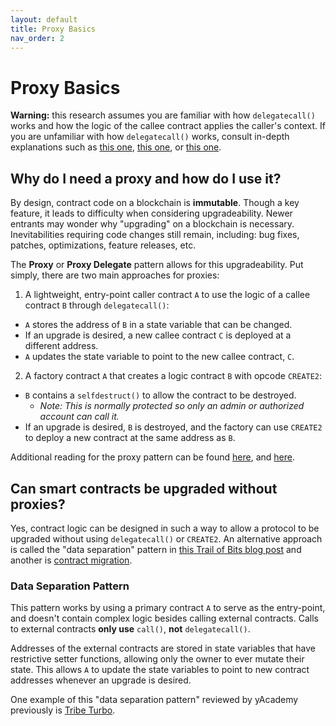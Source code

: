 ```yaml
---
layout: default
title: Proxy Basics
nav_order: 2
---
```


# Proxy Basics

**Warning:** this research assumes you are familiar with how `delegatecall()` works and how the logic of the callee contract applies the caller's context. If you are unfamiliar with how `delegatecall()` works, consult in-depth explanations such as [this one](https://medium.com/coinmonks/delegatecall-calling-another-contract-function-in-solidity-b579f804178c), [this one](https://blog.openzeppelin.com/ethereum-in-depth-part-1-968981e6f833/), or [this one](https://docs.soliditylang.org/en/latest/introduction-to-smart-contracts.html#delegatecall-and-libraries).

## Why do I need a proxy and how do I use it?

By design, contract code on a blockchain is **immutable**. Though a key feature, it leads to difficulty when considering upgradeability. Newer entrants may wonder why "upgrading" on a blockchain is necessary. Inevitabilities requiring code changes still remain, including: bug fixes, patches, optimizations, feature releases, etc.

The **Proxy** or **Proxy Delegate** pattern allows for this upgradeability. Put simply, there are two main approaches for proxies:

1. A lightweight, entry-point caller contract `A` to use the logic of a callee contract `B` through `delegatecall()`:
- `A` stores the address of `B` in a state variable that can be changed. 
- If an upgrade is desired, a new callee contract `C` is deployed at a different address.
- `A` updates the state variable to point to the new callee contract, `C`.

2. A factory contract `A` that creates a logic contract `B` with opcode `CREATE2`:
- `B` contains a `selfdestruct()` to allow the contract to be destroyed. 
  - *Note: This is normally protected so only an admin or authorized account can call it.*
- If an upgrade is desired, `B` is destroyed, and the factory can use `CREATE2` to deploy a new contract at the same address as `B`.

Additional reading for the proxy pattern can be found [here](https://docs.openzeppelin.com/upgrades-plugins/1.x/proxies), and [here](https://fravoll.github.io/solidity-patterns/proxy_delegate.html).

## Can smart contracts be upgraded without proxies?

Yes, contract logic can be designed in such a way to allow a protocol to be upgraded without using `delegatecall()` or `CREATE2`. An alternative approach is called the "data separation" pattern in [this Trail of Bits blog post](https://blog.trailofbits.com/2018/09/05/contract-upgrade-anti-patterns/) and another is [contract migration](https://blog.trailofbits.com/2018/10/29/how-contract-migration-works/). 

### Data Separation Pattern

This pattern works by using a primary contract `A` to serve as the entry-point, and doesn't contain complex logic besides calling external contracts. Calls to external contracts **only use** `call()`, **not** `delegatecall()`. 

Addresses of the external contracts are stored in state variables that have restrictive setter functions, allowing only the owner to ever mutate their state. This allows `A` to update the state variables to point to new contract addresses whenever an upgrade is desired.

One example of this "data separation pattern" reviewed by yAcademy previously is [Tribe Turbo](https://github.com/fei-protocol/tribe-turbo/blob/main/src/TurboMaster.sol).
